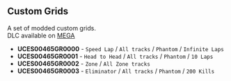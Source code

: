 ## Custom Grids
A set of modded custom grids.  
DLC available on [MEGA](https://mega.nz/folder/tFJ1FCrK#q7W0ceU6nviH7BacLff_EA)

- **UCES00465GR0000** - `Speed Lap` / `All tracks` / `Phantom` / `Infinite Laps`
- **UCES00465GR0001** - `Head to Head` / `All tracks` / `Phantom` / `10 Laps`
- **UCES00465GR0002** - `Zone` / `All Zone tracks`
- **UCES00465GR0003** - `Eliminator` / `All tracks` / `Phantom` / `200 Kills`
